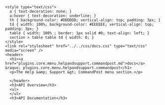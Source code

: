     <style type="text/css">
      a { text-decoration: none; }
      a:hover { text-decoration: underline; }
      th { background-color: #DDDDDD; vertical-align: top; padding: 3px; }
      td { width: 100%; background-color: #EEEEEE; vertical-align: top; padding: 3px; }
      table { width: 100% ; border: 1px solid #0; text-align: left; }
      section > table table td { width: 0; }
    </style>
    <link rel="stylesheet" href="../../css/docs.css" type="text/css" media="screen" />
    <header>
      <h1><a href="plugins.core.menu.helpandsupport.commandpost.md">docs</a> &raquo; plugins.core.menu.helpandsupport.commandpost</h1>
      <p>The Help &amp; Support &gt; CommandPost menu section.</p>

      </header>
      <h3>API Overview</h3>
      <ul>
      </ul>
      <h3>API Documentation</h3>
